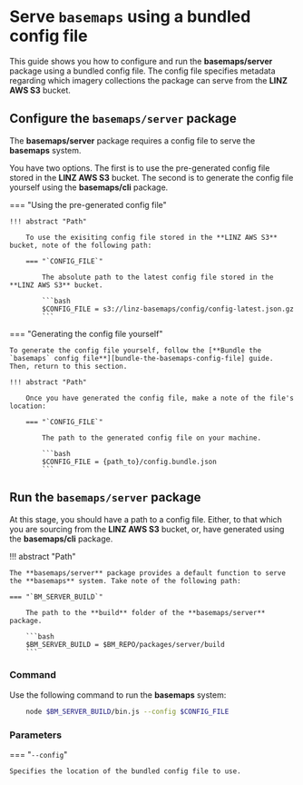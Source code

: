 # Serve `basemaps` using a bundled config file

This guide shows you how to configure and run the **basemaps/server** package using a bundled config file. The config file specifies metadata regarding which imagery collections the package can serve from the **LINZ AWS S3** bucket.

## Configure the `basemaps/server` package

The **basemaps/server** package requires a config file to serve the **basemaps** system.

You have two options. The first is to use the pre-generated config file stored in the **LINZ AWS S3** bucket. The second is to generate the config file yourself using the **basemaps/cli** package.

=== "Using the pre-generated config file"

    !!! abstract "Path"

        To use the exisiting config file stored in the **LINZ AWS S3** bucket, note of the following path:

        === "`CONFIG_FILE`"

            The absolute path to the latest config file stored in the **LINZ AWS S3** bucket.
            
            ```bash
            $CONFIG_FILE = s3://linz-basemaps/config/config-latest.json.gz
            ```

=== "Generating the config file yourself"

    To generate the config file yourself, follow the [**Bundle the `basemaps` config file**][bundle-the-basemaps-config-file] guide. Then, return to this section.

    !!! abstract "Path"

        Once you have generated the config file, make a note of the file's location:

        === "`CONFIG_FILE`"

            The path to the generated config file on your machine.
            
            ```bash
            $CONFIG_FILE = {path_to}/config.bundle.json
            ```

## Run the `basemaps/server` package

At this stage, you should have a path to a config file. Either, to that which you are sourcing from the **LINZ AWS S3** bucket, or, have generated using the **basemaps/cli** package.

!!! abstract "Path"

    The **basemaps/server** package provides a default function to serve the **basemaps** system. Take note of the following path:

    === "`BM_SERVER_BUILD`"

        The path to the **build** folder of the **basemaps/server** package.

        ```bash
        $BM_SERVER_BUILD = $BM_REPO/packages/server/build
        ```

### Command

Use the following command to run the **basemaps** system:

```bash
    node $BM_SERVER_BUILD/bin.js --config $CONFIG_FILE
```

### Parameters

=== "`--config`"

    Specifies the location of the bundled config file to use.

<!-- internal links -->

[bundle-the-basemaps-config-file]: ../cli-methods/bundle-the-basemaps-config-file.md